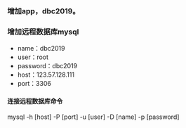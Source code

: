 ### 增加app，dbc2019。
### 增加远程数据库mysql
* name：dbc2019
* user：root
* password：dbc2019
* host：123.57.128.111
* port：3306

#### 连接远程数据库命令
mysql -h [host] -P [port] -u [user] -D [name] -p [password]